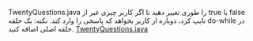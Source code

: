 TwentyQuestions.java را طوری تغییر دهید تا اگر کاربر چیزی غیر از true یا false تایپ کرد، دوباره از کاربر بخواهد که پاسخی را وارد کند. نکته: یک حلقه do-while در حلقه اصلی اضافه کنید.
[TwentyQuestions.java](https://introcs.cs.princeton.edu/java/15inout/TwentyQuestions.java.html)